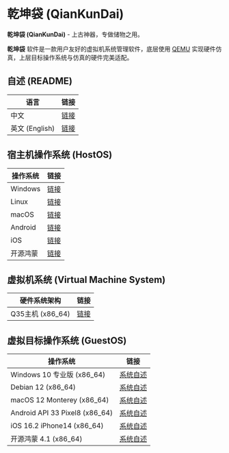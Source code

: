 # 乾坤袋 (QianKunDai)
  **乾坤袋 (QianKunDai)** - 上古神器，专做储物之用。

  **乾坤袋** 软件是一款用户友好的虚拟机系统管理软件，底层使用 [QEMU](https://www.qemu.org/) 实现硬件仿真，上层目标操作系统与仿真的硬件完美适配。

## 自述 (README)
| 语言 | 链接 |
|------|------|
| 中文 | [链接](https://gitcode.com/david921518/qkd-app/blob/gitcode/README.md) |
| 英文 (English) | [链接](https://gitcode.com/david921518/qkd-app/blob/gitcode/README.en.md) |

## 宿主机操作系统 (HostOS)
| 操作系统 | 链接 |
|---------|------|
| Windows  | [链接](https://gitcode.com/david921518/qkd-app/blob/gitcode/doc/HostOS_Windows.md) |
| Linux | [链接](https://gitcode.com/david921518/qkd-app/blob/gitcode/doc/HostOS_Linux.md) |
| macOS | [链接](https://gitcode.com/david921518/qkd-app/blob/gitcode/doc/HostOS_macOS.md) |
| Android | [链接](https://gitcode.com/david921518/qkd-app/blob/gitcode/doc/HostOS_Android.md) |
| iOS | [链接](https://gitcode.com/david921518/qkd-app/blob/gitcode/doc/HostOS_iOS.md) |
| 开源鸿蒙 | [链接](https://gitcode.com/david921518/qkd-app/blob/gitcode/doc/HostOS_OHOS.md) |

## 虚拟机系统 (Virtual Machine System)
| 硬件系统架构 | 链接 |
|--------------|------|
| Q35主机 (x86_64) | [链接](https://gitcode.com/david921518/qkd-app/blob/gitcode/doc/VM_X86_64_Q35.md) |

## 虚拟目标操作系统 (GuestOS)
| 操作系统 | 链接 |
|---------|------|
| Windows 10 专业版 (x86_64) | [系统自述](https://gitcode.com/david921518/qkd-app/blob/gitcode/doc/GuestOS_Windows10_Pro_x64.md) |
| Debian 12 (x86_64) | [系统自述](https://gitcode.com/david921518/qkd-app/blob/gitcode/doc/GuestOS_Debian12_amd64.md) |
| macOS 12 Monterey (x86_64) | [系统自述](https://gitcode.com/david921518/qkd-app/blob/gitcode/doc/GuestOS_macOS12_Monterey_x86_64.md) |
| Android API 33 Pixel8 (x86_64) | [系统自述](https://gitcode.com/david921518/qkd-app/blob/gitcode/doc/GuestOS_Android_API_33_Pixel8_x86_64.md) |
| iOS 16.2 iPhone14 (x86_64) | [系统自述](https://gitcode.com/david921518/qkd-app/blob/gitcode/doc/GuestOS_iOS_16_2_iPhone14_x86_64.md) |
| 开源鸿蒙 4.1 (x86_64) | [系统自述](https://gitcode.com/david921518/qkd-app/blob/gitcode/doc/GuestOS_OHOS4_amd64.md) |
